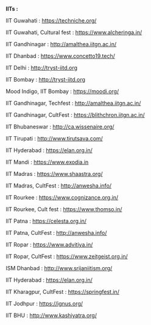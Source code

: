 <b>IITs :</b> 

IIT Guwahati : <a href="https://techniche.org/">https://techniche.org/</a>

IIT Guwahati, Cultural fest : <a href="https://www.alcheringa.in/">https://www.alcheringa.in/</a>

IIT Gandhinagar : <a href="http://amalthea.iitgn.ac.in/">http://amalthea.iitgn.ac.in/</a>

IIT Dhanbad : <a href="https://www.concetto19.tech/">https://www.concetto19.tech/</a>

IIT Delhi : <a href="http://tryst-iitd.org/">http://tryst-iitd.org</a>

IIT Bombay : <a href="http://techfest.org/">http://tryst-iitd.org</a>

Mood Indigo, IIT Bombay : <a href="https://moodi.org/">https://moodi.org/</a>

IIT Gandhinagar, Techfest : <a href="http://amalthea.iitgn.ac.in/">http://amalthea.iitgn.ac.in/</a>

IIT Gandhinagar, CultFest : <a href="https://blithchron.iitgn.ac.in/">https://blithchron.iitgn.ac.in/</a>

IIT Bhubaneswar : <a href="http://ca.wissenaire.org/">http://ca.wissenaire.org/</a>

IIT Tirupati : <a href="http://www.tirutsava.com/">http://www.tirutsava.com/</a>

IIT Hyderabad : <a href="https://elan.org.in/">https://elan.org.in/</a>

IIT Mandi : <a href="https://www.exodia.in/">https://www.exodia.in</a>

IIT Madras : <a href="https://www.shaastra.org/">https://www.shaastra.org/</a>

IIT Madras, CultFest : <a href="http://anwesha.info/">http://anwesha.info/</a>

IIT Rourkee : <a href="https://www.cognizance.org.in/">https://www.cognizance.org.in/</a>

IIT Rourkee, Cult fest : <a href="https://www.thomso.in/">https://www.thomso.in/</a>

IIT Patna : <a href="https://celesta.org.in/">https://celesta.org.in/</a>

IIT Patna, CultFest : <a href="http://anwesha.info/">http://anwesha.info/</a>

IIT Ropar : <a href="https://www.advitiya.in/">https://www.advitiya.in/</a>

IIT Ropar, CultFest : <a href="https://www.zeitgeist.org.in/">https://www.zeitgeist.org.in/</a>

ISM Dhanbad : <a href="http://www.srijaniitism.org/">http://www.srijaniitism.org/</a>

IIT Hyderabad : <a href="https://elan.org.in/">https://elan.org.in/</a>

IIT Kharagpur, CultFest : <a href="https://springfest.in/">https://springfest.in/</a>

IIT Jodhpur : <a href="https://ignus.org/">https://ignus.org/</a>

IIT BHU : <a href="http://www.kashiyatra.org/">http://www.kashiyatra.org/</a>
